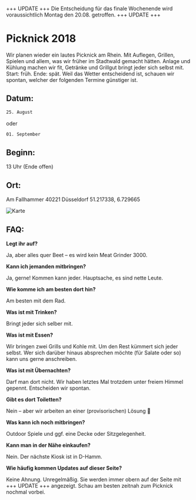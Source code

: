 +++ UPDATE +++ Die Entscheidung für das finale Wochenende wird
voraussichtlich Montag den 20.08. getroffen. +++ UPDATE +++


# Picknick 2018


Wir planen wieder ein lautes Picknick am Rhein. Mit Auflegen, Grillen,
Spielen und allem, was wir früher im Stadtwald gemacht hätten.
Anlage und Kühlung machen wir fit, Getränke und Grillgut bringt jeder sich selbst mit.
Start: früh. Ende: spät. Weil das Wetter entscheidend ist, schauen
wir spontan, welcher der folgenden Termine günstiger ist.


## Datum:


```bash
25. August
```

oder

```bash
01. September
```


## Beginn:


13 Uhr (Ende offen)


## Ort:


Am Fallhammer
40221 Düsseldorf
51.217338, 6.729665

![Karte](https://i.imgur.com/vlZIxPc.jpg)

## FAQ:


**Legt ihr auf?**

Ja, aber alles quer Beet – es wird kein Meat Grinder 3000.

**Kann ich jemanden mitbringen?**

Ja, gerne! Kommen kann jeder. Hauptsache, es sind nette Leute.

**Wie komme ich am besten dort hin?**

Am besten mit dem Rad.

**Was ist mit Trinken?**

Bringt jeder sich selber mit.

**Was ist mit Essen?**

Wir bringen zwei Grills und Kohle mit. Um den Rest kümmert sich jeder selbst. Wer sich darüber hinaus absprechen möchte (für Salate oder so) kann uns gerne anschreiben.

**Was ist mit Übernachten?**

Darf man dort nicht. Wir haben letztes Mal trotzdem unter freiem Himmel gepennt. Entscheiden wir spontan.

**Gibt es dort Toiletten?**

Nein – aber wir arbeiten an einer (provisorischen) Lösung :shit:

**Was kann ich noch mitbringen?**

Outdoor Spiele und ggf. eine Decke oder Sitzgelegenheit.

**Kann man in der Nähe einkaufen?**

Nein. Der nächste Kiosk ist in D-Hamm.

**Wie häufig kommen Updates auf dieser Seite?**

Keine Ahnung. Unregelmäßig. Sie werden immer obern auf der Seite mit +++ UPDATE +++ angezeigt. Schau am besten zeitnah zum Picknick nochmal vorbei.
